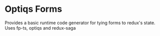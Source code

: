 # Optiqs Forms

Provides a basic runtime code generator for tying forms to redux's state.
Uses fp-ts, optiqs and redux-saga
